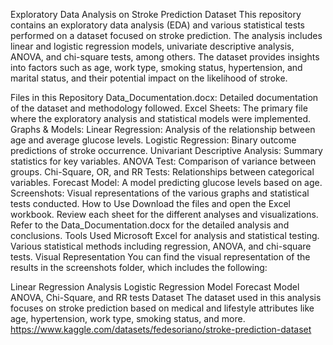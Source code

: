 Exploratory Data Analysis on Stroke Prediction Dataset
This repository contains an exploratory data analysis (EDA) and various statistical tests performed on a dataset focused on stroke prediction. The analysis includes linear and logistic regression models, univariate descriptive analysis, ANOVA, and chi-square tests, among others. The dataset provides insights into factors such as age, work type, smoking status, hypertension, and marital status, and their potential impact on the likelihood of stroke.

Files in this Repository
Data_Documentation.docx: Detailed documentation of the dataset and methodology followed.
Excel Sheets: The primary file where the exploratory analysis and statistical models were implemented.
Graphs & Models:
Linear Regression: Analysis of the relationship between age and average glucose levels.
Logistic Regression: Binary outcome predictions of stroke occurrence.
Univariant Descriptive Analysis: Summary statistics for key variables.
ANOVA Test: Comparison of variance between groups.
Chi-Square, OR, and RR Tests: Relationships between categorical variables.
Forecast Model: A model predicting glucose levels based on age.
Screenshots: Visual representations of the various graphs and statistical tests conducted.
How to Use
Download the files and open the Excel workbook.
Review each sheet for the different analyses and visualizations.
Refer to the Data_Documentation.docx for the detailed analysis and conclusions.
Tools Used
Microsoft Excel for analysis and statistical testing.
Various statistical methods including regression, ANOVA, and chi-square tests.
Visual Representation
You can find the visual representation of the results in the screenshots folder, which includes the following:

Linear Regression Analysis
Logistic Regression Model
Forecast Model
ANOVA, Chi-Square, and RR tests
Dataset
The dataset used in this analysis focuses on stroke prediction based on medical and lifestyle attributes like age, hypertension, work type, smoking status, and more. 
 https://www.kaggle.com/datasets/fedesoriano/stroke-prediction-dataset
